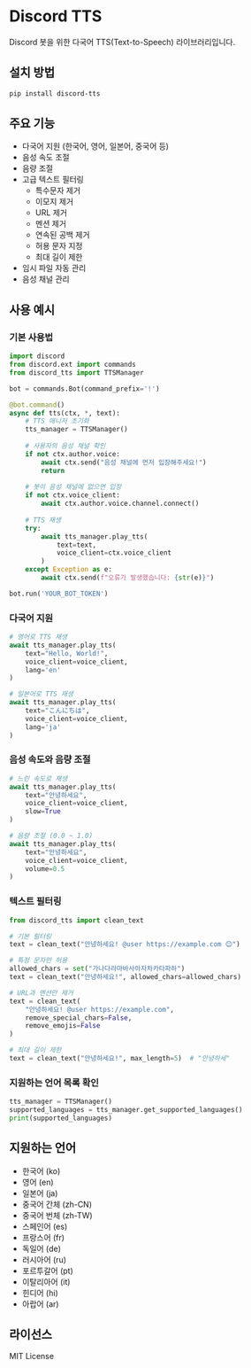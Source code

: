 # Discord TTS

Discord 봇을 위한 다국어 TTS(Text-to-Speech) 라이브러리입니다.

## 설치 방법

```bash
pip install discord-tts
```

## 주요 기능

- 다국어 지원 (한국어, 영어, 일본어, 중국어 등)
- 음성 속도 조절
- 음량 조절
- 고급 텍스트 필터링
  - 특수문자 제거
  - 이모지 제거
  - URL 제거
  - 멘션 제거
  - 연속된 공백 제거
  - 허용 문자 지정
  - 최대 길이 제한
- 임시 파일 자동 관리
- 음성 채널 관리

## 사용 예시

### 기본 사용법

```python
import discord
from discord.ext import commands
from discord_tts import TTSManager

bot = commands.Bot(command_prefix='!')

@bot.command()
async def tts(ctx, *, text):
    # TTS 매니저 초기화
    tts_manager = TTSManager()
    
    # 사용자의 음성 채널 확인
    if not ctx.author.voice:
        await ctx.send("음성 채널에 먼저 입장해주세요!")
        return
        
    # 봇이 음성 채널에 없으면 입장
    if not ctx.voice_client:
        await ctx.author.voice.channel.connect()
        
    # TTS 재생
    try:
        await tts_manager.play_tts(
            text=text,
            voice_client=ctx.voice_client
        )
    except Exception as e:
        await ctx.send(f"오류가 발생했습니다: {str(e)}")

bot.run('YOUR_BOT_TOKEN')
```

### 다국어 지원

```python
# 영어로 TTS 재생
await tts_manager.play_tts(
    text="Hello, World!",
    voice_client=voice_client,
    lang='en'
)

# 일본어로 TTS 재생
await tts_manager.play_tts(
    text="こんにちは",
    voice_client=voice_client,
    lang='ja'
)
```

### 음성 속도와 음량 조절

```python
# 느린 속도로 재생
await tts_manager.play_tts(
    text="안녕하세요",
    voice_client=voice_client,
    slow=True
)

# 음량 조절 (0.0 ~ 1.0)
await tts_manager.play_tts(
    text="안녕하세요",
    voice_client=voice_client,
    volume=0.5
)
```

### 텍스트 필터링

```python
from discord_tts import clean_text

# 기본 필터링
text = clean_text("안녕하세요! @user https://example.com 😊")

# 특정 문자만 허용
allowed_chars = set("가나다라마바사아자차카타파하")
text = clean_text("안녕하세요!", allowed_chars=allowed_chars)

# URL과 멘션만 제거
text = clean_text(
    "안녕하세요! @user https://example.com",
    remove_special_chars=False,
    remove_emojis=False
)

# 최대 길이 제한
text = clean_text("안녕하세요!", max_length=5)  # "안녕하세"
```

### 지원하는 언어 목록 확인

```python
tts_manager = TTSManager()
supported_languages = tts_manager.get_supported_languages()
print(supported_languages)
```

## 지원하는 언어

- 한국어 (ko)
- 영어 (en)
- 일본어 (ja)
- 중국어 간체 (zh-CN)
- 중국어 번체 (zh-TW)
- 스페인어 (es)
- 프랑스어 (fr)
- 독일어 (de)
- 러시아어 (ru)
- 포르투갈어 (pt)
- 이탈리아어 (it)
- 힌디어 (hi)
- 아랍어 (ar)

## 라이선스

MIT License 